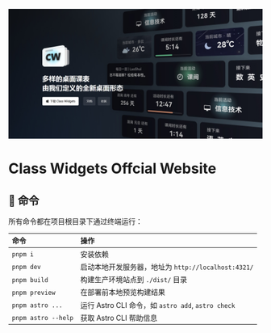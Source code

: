 ![截屏](readme_image.jpeg)

# Class Widgets Offcial Website

## 🧞 命令

所有命令都在项目根目录下通过终端运行：

| 命令                   | 操作                                           |
| :--------------------- | :----------------------------------------------- |
| `pnpm i`               | 安装依赖                            |
| `pnpm dev`             | 启动本地开发服务器，地址为 `http://localhost:4321/`      |
| `pnpm build`           | 构建生产环境站点到 `./dist/` 目录          |
| `pnpm preview`         | 在部署前本地预览构建结果     |
| `pnpm astro ...`       | 运行 Astro CLI 命令，如 `astro add`, `astro check` |
| `pnpm astro --help`    | 获取 Astro CLI 帮助信息                     |
